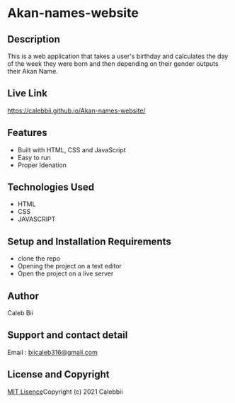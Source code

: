 # Akan-names-website

## Description
This is a  web application that takes a user's birthday and calculates the day of the week they were born and then depending on their gender outputs their Akan Name.
## Live Link
https://calebbii.github.io/Akan-names-website/

## Features
* Built with HTML, CSS and JavaScript
* Easy to run
* Proper Idenation

## Technologies Used
* HTML
* CSS
* JAVASCRIPT
## Setup and Installation Requirements
* clone the repo
* Opening the project on a text editor
* Open the project on a live server
## Author
Caleb Bii
## Support and contact detail
Email : biicaleb316@gmail.com
## License and Copyright
[MIT Lisence](https://github.com/Calebbii/Akan-names-website/blob/master/LICENSE)Copyright (c) 2021 Calebbii

